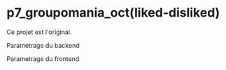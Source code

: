 # p7_groupomania_oct(liked-disliked)

Ce projet est l'original.


Parametrage du backend




Parametrage du frontend
